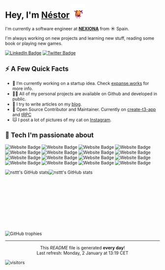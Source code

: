 <h1>Hey, I'm <a href="https://nstlopez.com/">Néstor</a> <img src="./static/suica.gif" height="45" /></h1>
<p>I'm currently a software engineer at <strong><a href="https://www.nexiona.com/">NEXIONA</a></strong> from ☀️ Spain.</p>
<p>I'm always working on new projects and learning new stuff, reading some book or playing new games.</p>
<p>
<a href="https://www.linkedin.com/in/nstlopez/"><img src="https://img.shields.io/badge/-@Nstlopez-0077B5?style=for-the-badge&labelColor=0077B5&logo=LinkedIn&link=https://www.linkedin.com/in/nstlopez/" alt="LinkedIn Badge"></a>
<a href="https://twitter.com/nstlopez"><img src="https://img.shields.io/badge/-@Nstlopez-34b9ea?style=for-the-badge&labelColor=34b9ea&logo=Twitter&logoColor=white&link=https://twitter.com/nstlopez" alt="Twitter Badge"></a></p>
<h2>⚡️ A Few Quick Facts</h2>
<ul>
<li>🔭 I’m currently working on a startup idea. Check <a href="https://expanse.works">expanse.works</a> for more info.</li>
<li>👨‍💻 All of my personal projects are available on Github and developed in public.</li>
<li>📝 I try to write articles on my <a href="https://nstlopez.com">blog</a>.</li>
<li>🤝 Open Source Contributor and Maintainer. Currently on <a href="https://www.github.com/t3-oss/create-t3-app">create-t3-app</a> and <a href="https://www.github.com/trpc/trpc">tRPC</a></li>
<li>🐱 I post a lot of pictures of my cat on <a href="https://instagram.com/nstlopez">Instagram</a>.</li>
</ul>
<h2>🚀 Tech I'm passionate about</h2>
<p align="left">
<img src="https://img.shields.io/badge/TypeScript-007ACC?style=for-the-badge&logo=typescript&logoColor=white" alt="Website Badge">
<img src="https://img.shields.io/badge/Go-00ADD8?style=for-the-badge&logo=go&logoColor=white" alt="Website Badge">
<img src="https://img.shields.io/badge/Rust-black?style=for-the-badge&logo=rust&logoColor=#E57324" alt="Website Badge">
<img src="https://img.shields.io/badge/WebAssembly-654FF0?style=for-the-badge&logo=WebAssembly&logoColor=white" alt="Website Badge">
<img src="https://img.shields.io/badge/Node.js-339933?style=for-the-badge&logo=nodedotjs&logoColor=white" alt="Website Badge">
<img src="https://img.shields.io/badge/React-20232A?style=for-the-badge&logo=react&logoColor=61DAFB" alt="Website Badge">
<img src="https://img.shields.io/badge/next.js-000000?style=for-the-badge&logo=nextdotjs&logoColor=white" alt="Website Badge">
<img src="https://img.shields.io/badge/React_Native-20232A?style=for-the-badge&logo=react&logoColor=61DAFB" alt="Website Badge">
<img src="https://img.shields.io/badge/-tRPC-black?style=for-the-badge&logo=tRPC" alt="Website Badge">
<img src="https://img.shields.io/badge/Tailwind_CSS-38B2AC?style=for-the-badge&logo=tailwind-css&logoColor=white" alt="Website Badge">
<img src="https://img.shields.io/badge/PostgreSQL-316192?style=for-the-badge&logo=postgresql&logoColor=white" alt="Website Badge">
<img src="https://img.shields.io/badge/MongoDB-4EA94B?style=for-the-badge&logo=mongodb&logoColor=white" alt="Website Badge">
<img src="https://img.shields.io/badge/Docker-2CA5E0?style=for-the-badge&logo=docker&logoColor=white" alt="Website Badge">
<img src="https://img.shields.io/badge/kubernetes-326ce5.svg?&style=for-the-badge&logo=kubernetes&logoColor=white" alt="Website Badge">
<img src="https://img.shields.io/badge/Amazon_AWS-FF9900?style=for-the-badge&logo=amazonaws&logoColor=white" alt="Website Badge">
<img src="https://img.shields.io/badge/Terraform-7B42BC?style=for-the-badge&logo=terraform&logoColor=white" alt="Website Badge">
</p>

<div style="display: flex;">
    <img src="https://github-readme-stats.nstlopez.com/api?username=nsttt&show_icons=true&hide=&count_private=true&theme=tokyonight&&hide_border=true&show_icons=true" alt="nsttt's GitHub stats" height="200" />
    <img src="https://github-readme-stats.nstlopez.com/api/top-langs/?username=nsttt&layout=compact&langs_count=10&theme=tokyonight&hide_border=true&locale=en&custom_title=Top%20%Languages" alt="nsttt's GitHub stats" height="200" />
</div>

<img src="https://github-profile-trophy.vercel.app/?username=nsttt&theme=tokyonight&no-frame=true&column=-1" alt="GitHub trophies" width="835"/>

------------
<p align="center">This <i>README</i> file is generated <b>every day</b>!</br>Last refresh: Monday, 2 January at 13:19 CET</p>

<p><img src="https://visitor-badge.glitch.me/badge?page_id=nsttt.nsttt" alt="visitors"></p>
